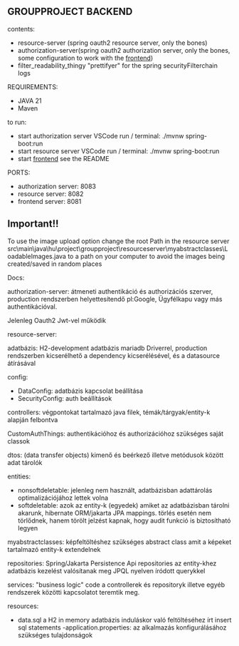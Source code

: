 ## GROUPPROJECT BACKEND

contents:
- resource-server (spring oauth2 resource server, only the bones)
- authorization-server(spring oauth2 authorization server, only the bones, some configuration to work with the [frontend](https://github.com/Attila732/Onkormanyzat_))
- filter_readability_thingy "prettifyer" for the spring securityFilterchain logs


REQUIREMENTS:
- JAVA 21
- Maven


to run:
- start authorization server VSCode run / terminal: ./mvnw spring-boot:run
- start resource server VSCode run / terminal: ./mvnw spring-boot:run
- start [frontend](https://github.com/Attila732/Onkormanyzat_) see the README 

PORTS:
- authorization server: 8083
- resource server: 8082
- frontend server: 8081


## Important!!

To use the image upload option change the root Path in the resource server 
src\main\java\hu\project\groupproject\resourceserver\myabstractclasses\LoadableImages.java
to a path on your computer to avoid the images being created/saved in random places

Docs:

authorization-server:
átmeneti authentikáció és authorizációs szerver, production rendszerben helyettesítendő pl:Google, Ügyfélkapu vagy más authentikációval.


Jelenleg Oauth2 Jwt-vel működik


resource-server:

adatbázis: H2-development adatbázis mariadb Driverrel, production rendszerben kicserélhető a dependency kicserélésével, és a datasource átírásával


config:
- DataConfig: adatbázis kapcsolat beállítása
- SecurityConfig: auth beállítások

controllers: végpontokat tartalmazó java filek, témák/tárgyak/entity-k alapján felbontva

CustomAuthThings: authentikációhoz és authorizációhoz szükséges saját classok

dtos: (data transfer objects) kimenő és beérkező illetve metódusok között adat tárolók

entities: 
- nonsoftdeletable: jelenleg nem használt, adatbázisban adattárolás optimalizációjához lettek volna
- softdeletable: azok az entity-k (egyedek) amiket az adatbázisban tárolni akarunk, hibernate ORM/jakarta JPA mappings. törlés esetén nem törlődnek, hanem törölt jelzést kapnak, hogy audit funkció is biztosítható legyen


myabstractclasses: képfeltöltéshez szükséges abstract class amit a képeket tartalmazó entity-k extendelnek


repositories: Spring/Jakarta Persistence Api repositories az entity-khez adatbázis kezelést valósítanak meg JPQL nyelven íródott querykkel

services: "business logic" code a controllerek és repositoryk illetve egyéb rendszerek közötti kapcsolatot teremtik meg.

resources:
- data.sql a H2 in memory adatbázis induláskor való feltöltéséhez írt insert sql statements
-application.properties: az alkalmazás konfigurálásához szükséges tulajdonságok 
